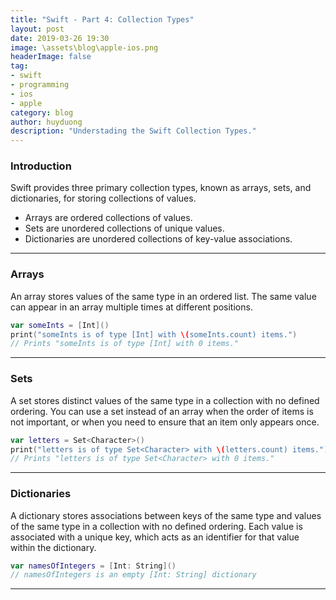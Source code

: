 ```yaml
---
title: "Swift - Part 4: Collection Types"
layout: post
date: 2019-03-26 19:30
image: \assets\blog\apple-ios.png
headerImage: false
tag:
- swift
- programming
- ios
- apple
category: blog
author: huyduong
description: "Understading the Swift Collection Types."
---
```


### Introduction

Swift provides three primary collection types, known as arrays, sets, and dictionaries, for storing collections of values. 
- Arrays are ordered collections of values. 
- Sets are unordered collections of unique values.
- Dictionaries are unordered collections of key-value associations.

---

### Arrays
An array stores values of the same type in an ordered list. The same value can appear in an array multiple times at different positions.
```swift
var someInts = [Int]()
print("someInts is of type [Int] with \(someInts.count) items.")
// Prints "someInts is of type [Int] with 0 items."
```

---

### Sets
A set stores distinct values of the same type in a collection with no defined ordering. You can use a set instead of an array when the order of items is not important, or when you need to ensure that an item only appears once.
```swift
var letters = Set<Character>()
print("letters is of type Set<Character> with \(letters.count) items.")
// Prints "letters is of type Set<Character> with 0 items."
```

---

### Dictionaries
A dictionary stores associations between keys of the same type and values of the same type in a collection with no defined ordering. 
Each value is associated with a unique key, which acts as an identifier for that value within the dictionary.
```swift
var namesOfIntegers = [Int: String]()
// namesOfIntegers is an empty [Int: String] dictionary
```

---